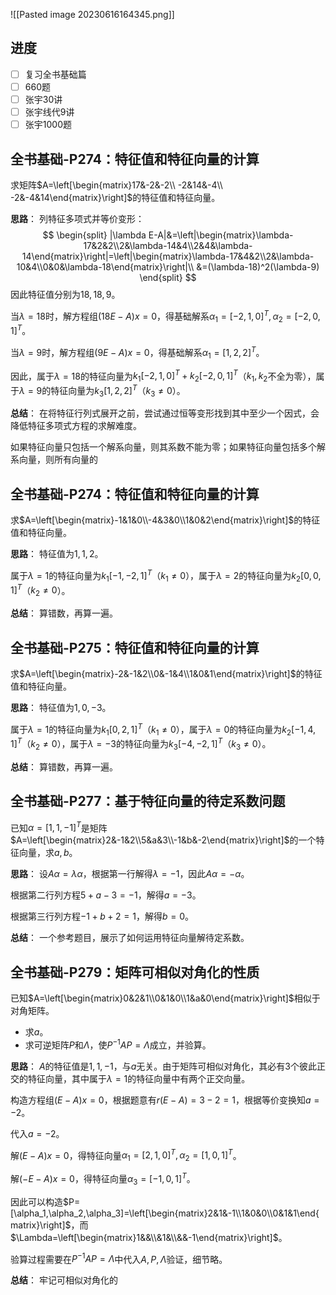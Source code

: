 ![[Pasted image 20230616164345.png]]

## 进度

- [ ] 复习全书基础篇
- [ ] 660题
- [ ] 张宇30讲
- [ ] 张宇线代9讲
- [ ] 张宇1000题

## 全书基础-P274：特征值和特征向量的计算

求矩阵$A=\left[\begin{matrix}17&-2&-2\\ -2&14&-4\\ -2&-4&14\end{matrix}\right]$的特征值和特征向量。

**思路**：
列特征多项式并等价变形：
$$
\begin{split}
|\lambda E-A|&=\left|\begin{matrix}\lambda-17&2&2\\2&\lambda-14&4\\2&4&\lambda-14\end{matrix}\right|=\left|\begin{matrix}\lambda-17&4&2\\2&\lambda-10&4\\0&0&\lambda-18\end{matrix}\right|\\
&=(\lambda-18)^2(\lambda-9)
\end{split}
$$
因此特征值分别为$18,18,9$。

当$\lambda=18$时，解方程组$(18E-A)x=0$，得基础解系$\alpha_1=[-2,1,0]^T,\alpha_2=[-2,0,1]^T$。

当$\lambda=9$时，解方程组$(9E-A)x=0$，得基础解系$\alpha_1=[1,2,2]^T$。

因此，属于$\lambda=18$的特征向量为$k_1[-2,1,0]^T+k_2[-2,0,1]^T$（$k_1,k_2$不全为零），属于$\lambda=9$的特征向量为$k_3[1,2,2]^T$（$k_3\neq 0$）。

**总结**：
在将特征行列式展开之前，尝试通过恒等变形找到其中至少一个因式，会降低特征多项式方程的求解难度。

如果特征向量只包括一个解系向量，则其系数不能为零；如果特征向量包括多个解系向量，则所有向量的

## 全书基础-P274：特征值和特征向量的计算

求$A=\left[\begin{matrix}-1&1&0\\-4&3&0\\1&0&2\end{matrix}\right]$的特征值和特征向量。

**思路**：
特征值为$1,1,2$。

属于$\lambda=1$的特征向量为$k_1[-1,-2,1]^T$（$k_1\neq 0$），属于$\lambda=2$的特征向量为$k_2[0,0,1]^T$（$k_2\neq 0$）。

**总结**：
算错数，再算一遍。

## 全书基础-P275：特征值和特征向量的计算

求$A=\left[\begin{matrix}-2&-1&2\\0&-1&4\\1&0&1\end{matrix}\right]$的特征值和特征向量。

**思路**：
特征值为$1,0,-3$。

属于$\lambda=1$的特征向量为$k_1[0,2,1]^T$（$k_1\neq 0$），属于$\lambda=0$的特征向量为$k_2[-1,4,1]^T$（$k_2\neq 0$），属于$\lambda=-3$的特征向量为$k_3[-4,-2,1]^T$（$k_3\neq 0$）。

**总结**：
算错数，再算一遍。

## 全书基础-P277：基于特征向量的待定系数问题

已知$\alpha=[1,1,-1]^T$是矩阵$A=\left[\begin{matrix}2&-1&2\\5&a&3\\-1&b&-2\end{matrix}\right]$的一个特征向量，求$a,b$。

**思路**：
设$A\alpha=\lambda\alpha$，根据第一行解得$\lambda=-1$，因此$A\alpha=-\alpha$。

根据第二行列方程$5+a-3=-1$，解得$a=-3$。

根据第三行列方程$-1+b+2=1$，解得$b=0$。

**总结**：
一个参考题目，展示了如何运用特征向量解待定系数。

## 全书基础-P279：矩阵可相似对角化的性质

已知$A=\left[\begin{matrix}0&2&1\\0&1&0\\1&a&0\end{matrix}\right]$相似于对角矩阵。
- 求$a$。
- 求可逆矩阵$P$和$\Lambda$，使$P^{-1}AP=\Lambda$成立，并验算。

**思路**：
$A$的特征值是$1,1,-1$，与$a$无关。由于矩阵可相似对角化，其必有3个彼此正交的特征向量，其中属于$\lambda=1$的特征向量中有两个正交向量。

构造方程组$(E-A)x=0$，根据题意有$r(E-A)=3-2=1$，根据等价变换知$a=-2$。

代入$a=-2$。

解$(E-A)x=0$，得特征向量$\alpha_1=[2,1,0]^T,\alpha_2=[1,0,1]^T$。

解$(-E-A)x=0$，得特征向量$\alpha_3=[-1,0,1]^T$。

因此可以构造$P=[\alpha_1,\alpha_2,\alpha_3]=\left[\begin{matrix}2&1&-1\\1&0&0\\0&1&1\end{matrix}\right]$，而$\Lambda=\left[\begin{matrix}1&&\\&1&\\&&-1\end{matrix}\right]$。

验算过程需要在$P^{-1}AP=\Lambda$中代入$A,P,\Lambda$验证，细节略。

**总结**：
牢记可相似对角化的